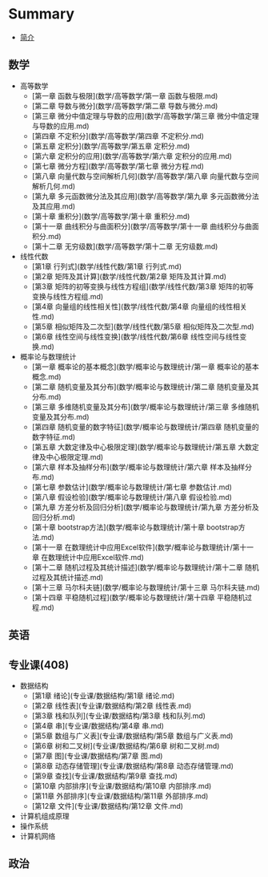 # Summary

* [简介](README.md)

## 数学
* 高等数学
    * [第一章 函数与极限](数学/高等数学/第一章 函数与极限.md)
    * [第二章 导数与微分](数学/高等数学/第二章 导数与微分.md)
    * [第三章 微分中值定理与导数的应用](数学/高等数学/第三章 微分中值定理与导数的应用.md)
    * [第四章 不定积分](数学/高等数学/第四章 不定积分.md)
    * [第五章 定积分](数学/高等数学/第五章 定积分.md)
    * [第六章 定积分的应用](数学/高等数学/第六章 定积分的应用.md)
    * [第七章 微分方程](数学/高等数学/第七章 微分方程.md)
    * [第八章 向量代数与空间解析几何](数学/高等数学/第八章 向量代数与空间解析几何.md)
    * [第九章 多元函数微分法及其应用](数学/高等数学/第九章 多元函数微分法及其应用.md)
    * [第十章 重积分](数学/高等数学/第十章 重积分.md)
    * [第十一章 曲线积分与曲面积分](数学/高等数学/第十一章 曲线积分与曲面积分.md)
    * [第十二章 无穷级数](数学/高等数学/第十二章 无穷级数.md)
* 线性代数
    * [第1章 行列式](数学/线性代数/第1章 行列式.md)
    * [第2章 矩阵及其计算](数学/线性代数/第2章 矩阵及其计算.md)
    * [第3章 矩阵的初等变换与线性方程组](数学/线性代数/第3章 矩阵的初等变换与线性方程组.md)
    * [第4章 向量组的线性相关性](数学/线性代数/第4章 向量组的线性相关性.md)
    * [第5章 相似矩阵及二次型](数学/线性代数/第5章 相似矩阵及二次型.md)
    * [第6章 线性空间与线性变换](数学/线性代数/第6章 线性空间与线性变换.md)
* 概率论与数理统计
    * [第一章 概率论的基本概念](数学/概率论与数理统计/第一章 概率论的基本概念.md)
    * [第二章 随机变量及其分布](数学/概率论与数理统计/第二章 随机变量及其分布.md)
    * [第三章 多维随机变量及其分布](数学/概率论与数理统计/第三章 多维随机变量及其分布.md)
    * [第四章 随机变量的数字特征](数学/概率论与数理统计/第四章 随机变量的数字特征.md)
    * [第五章 大数定律及中心极限定理](数学/概率论与数理统计/第五章 大数定律及中心极限定理.md)
    * [第六章 样本及抽样分布](数学/概率论与数理统计/第六章 样本及抽样分布.md)
    * [第七章 参数估计](数学/概率论与数理统计/第七章 参数估计.md)
    * [第八章 假设检验](数学/概率论与数理统计/第八章 假设检验.md)
    * [第九章 方差分析及回归分析](数学/概率论与数理统计/第九章 方差分析及回归分析.md)
    * [第十章 bootstrap方法](数学/概率论与数理统计/第十章 bootstrap方法.md)
    * [第十一章 在数理统计中应用Excel软件](数学/概率论与数理统计/第十一章 在数理统计中应用Excel软件.md)
    * [第十二章 随机过程及其统计描述](数学/概率论与数理统计/第十二章 随机过程及其统计描述.md)
    * [第十三章 马尔科夫链](数学/概率论与数理统计/第十三章 马尔科夫链.md)
    * [第十四章 平稳随机过程](数学/概率论与数理统计/第十四章 平稳随机过程.md)

## 英语

## 专业课(408)
* 数据结构
    * [第1章 绪论](专业课/数据结构/第1章 绪论.md)
    * [第2章 线性表](专业课/数据结构/第2章 线性表.md)
    * [第3章 栈和队列](专业课/数据结构/第3章 栈和队列.md)
    * [第4章 串](专业课/数据结构/第4章 串.md)
    * [第5章 数组与广义表](专业课/数据结构/第5章 数组与广义表.md)
    * [第6章 树和二叉树](专业课/数据结构/第6章 树和二叉树.md)
    * [第7章 图](专业课/数据结构/第7章 图.md)
    * [第8章 动态存储管理](专业课/数据结构/第8章 动态存储管理.md)
    * [第9章 查找](专业课/数据结构/第9章 查找.md)
    * [第10章 内部排序](专业课/数据结构/第10章 内部排序.md)
    * [第11章 外部排序](专业课/数据结构/第11章 外部排序.md)
    * [第12章 文件](专业课/数据结构/第12章 文件.md)
* 计算机组成原理
* 操作系统
* 计算机网络

## 政治

